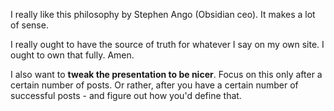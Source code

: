 I really like this philosophy by Stephen Ango (Obsidian ceo). It makes a lot of sense.

I really ought to have the source of truth for whatever I say on my own site. I ought to own that fully. Amen.

I also want to **tweak the presentation to be nicer**. Focus on this only after a certain number of posts. Or rather, after you have a certain number of successful posts - and figure out how you'd define that.



